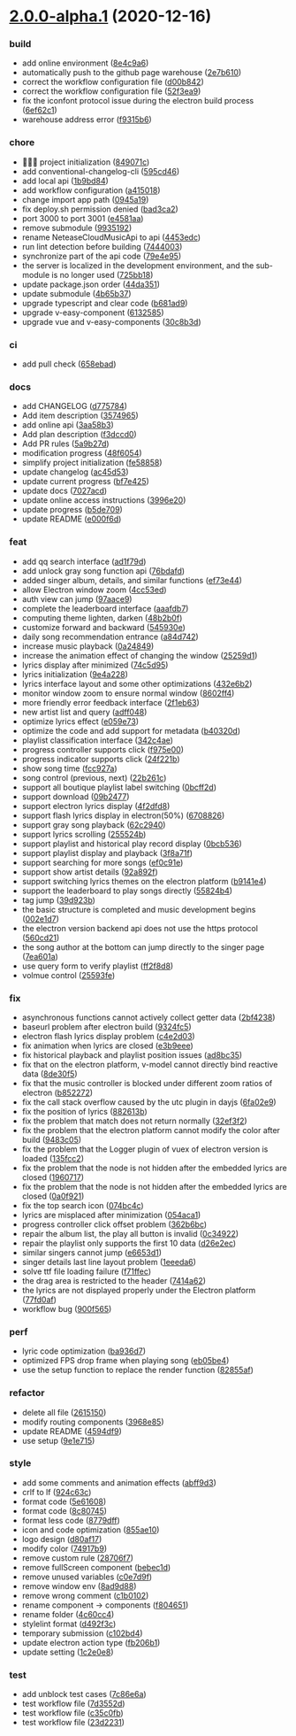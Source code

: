 # [2.0.0-alpha.1](https://github.com/Linkontoask/radishes/compare/3aa58b3b926ba9e8c475db1e7d0a447fb67973e3...2.0.0-alpha.1) (2020-12-16)


### build

* add online environment ([8e4c9a6](https://github.com/Linkontoask/radishes/commit/8e4c9a6968a562a6ece777149ed8a774f128d95f))
* automatically push to the github page warehouse ([2e7b610](https://github.com/Linkontoask/radishes/commit/2e7b610eee52d06b0ae086c5c10b9680b2093153))
* correct the workflow configuration file ([d00b842](https://github.com/Linkontoask/radishes/commit/d00b84273c2b6455fb0d1f6610c8b34d72bc5f41))
* correct the workflow configuration file ([52f3ea9](https://github.com/Linkontoask/radishes/commit/52f3ea9b4345d13873181964c4464d60f060d0a5))
* fix the iconfont protocol issue during the electron build process ([6ef62c1](https://github.com/Linkontoask/radishes/commit/6ef62c13b62d2ce8ede1dccdefc74cc22ddd8a6d))
* warehouse address error ([f9315b6](https://github.com/Linkontoask/radishes/commit/f9315b61598bdf0733d8461f6e4d9793e458caac))

### chore

* 🎉🎉🎉 project initialization ([849071c](https://github.com/Linkontoask/radishes/commit/849071c59f20e3b27761e49e5696396ef9d33144))
* add conventional-changelog-cli ([595cd46](https://github.com/Linkontoask/radishes/commit/595cd461fba3ef5c08f1864a3b625fd479fc9992))
* add local api ([1b9bd84](https://github.com/Linkontoask/radishes/commit/1b9bd84c0a11634834785e2f587b045afe1b9a4b))
* add workflow configuration ([a415018](https://github.com/Linkontoask/radishes/commit/a4150186f35acbe1ac623b286fadd8a88acea636))
* change import app path ([0945a19](https://github.com/Linkontoask/radishes/commit/0945a19474ab13aadf47eaf2176801a8e51ebbd9))
* fix deploy.sh permission denied ([bad3ca2](https://github.com/Linkontoask/radishes/commit/bad3ca2e4826711a3ae7ab95a3de617bb69b0fcb))
* port 3000 to port 3001 ([e4581aa](https://github.com/Linkontoask/radishes/commit/e4581aa3d6d7bccbd53a860ac6a26ad51587230a))
* remove submodule ([9935192](https://github.com/Linkontoask/radishes/commit/9935192e91d40523c730c416f8b83e078c43cbc6))
* rename NeteaseCloudMusicApi to api ([4453edc](https://github.com/Linkontoask/radishes/commit/4453edc6dbe399224feb18f356cab4a42db48368))
* run lint detection before building ([7444003](https://github.com/Linkontoask/radishes/commit/744400314efeee388c70cef154ade224cf3553fa))
* synchronize part of the api code ([79e4e95](https://github.com/Linkontoask/radishes/commit/79e4e9586a0efbe21a0d70d0020f2ca666b06f35))
* the server is localized in the development environment, and the sub-module is no longer used ([725bb18](https://github.com/Linkontoask/radishes/commit/725bb18da4846bebdbb9829d084134553ac29f4c))
* update package.json order ([44da351](https://github.com/Linkontoask/radishes/commit/44da3510d546d71c39a999510736680fba7da5a9))
* update submodule ([4b65b37](https://github.com/Linkontoask/radishes/commit/4b65b37c425b637bd8116bcedcb0c618aea7be9f))
* upgrade typescript and clear code ([b681ad9](https://github.com/Linkontoask/radishes/commit/b681ad958da395751b680cc93af4d0d357e62be5))
* upgrade v-easy-component ([6132585](https://github.com/Linkontoask/radishes/commit/613258523d027bc5122db378cba49683c0128f01))
* upgrade vue and v-easy-components ([30c8b3d](https://github.com/Linkontoask/radishes/commit/30c8b3da86d263c2b1e6154b810cb608ef8797e0))

### ci

* add pull check ([658ebad](https://github.com/Linkontoask/radishes/commit/658ebad94940ef3cc8f37441d8c11c97a135b3b9))

### docs

* add CHANGELOG ([d775784](https://github.com/Linkontoask/radishes/commit/d77578469969a6b82b073caacfb2d2b49f8046bd))
* Add item description ([3574965](https://github.com/Linkontoask/radishes/commit/3574965b0c277c78710e14ced7614fa7efcfc76c))
* add online api ([3aa58b3](https://github.com/Linkontoask/radishes/commit/3aa58b3b926ba9e8c475db1e7d0a447fb67973e3))
* Add plan description ([f3dccd0](https://github.com/Linkontoask/radishes/commit/f3dccd02d0f4ce808a65ddf92fb89e29d85d8d2c))
* Add PR rules ([5a9b27d](https://github.com/Linkontoask/radishes/commit/5a9b27d82373798c48627a2a4b2c17513faf0d69))
* modification progress ([48f6054](https://github.com/Linkontoask/radishes/commit/48f605491d4aae6e202a54424cfc89830d249c1d))
* simplify project initialization ([fe58858](https://github.com/Linkontoask/radishes/commit/fe5885896c342b7fe50687fc6cc930a250655cb3))
* update changelog ([ac45d53](https://github.com/Linkontoask/radishes/commit/ac45d53a2253c83fffa9847577460ec9e84dc096))
* update current progress ([bf7e425](https://github.com/Linkontoask/radishes/commit/bf7e42565f51ba4304f78504fb66b18a6c4d2983))
* update docs ([7027acd](https://github.com/Linkontoask/radishes/commit/7027acdca91a18ccfdca556ebfeb53ececab5fbd))
* update online access instructions ([3996e20](https://github.com/Linkontoask/radishes/commit/3996e20b67a5ea1eec5a66071a5750da6fe3f84f))
* update progress ([b5de709](https://github.com/Linkontoask/radishes/commit/b5de709cefd9d57be96381f62180ce23c58d46d5))
* update README ([e000f6d](https://github.com/Linkontoask/radishes/commit/e000f6dcb753f8b1d2c8ac6d33d0a0c022afab84))

### feat

* add qq search interface ([ad1f79d](https://github.com/Linkontoask/radishes/commit/ad1f79df62339e4073d3aa74dad0204465ab5d6a))
* add unlock gray song function api ([76bdafd](https://github.com/Linkontoask/radishes/commit/76bdafdc3c52d76587b707935a877a069a0a663a))
* added singer album, details, and similar functions ([ef73e44](https://github.com/Linkontoask/radishes/commit/ef73e4438204e7fcd3498a998148f3151cce600b))
* allow Electron window zoom ([4cc53ed](https://github.com/Linkontoask/radishes/commit/4cc53ed341dc65ed77f55d3862ce727752985f97))
* auth view can jump ([97aace9](https://github.com/Linkontoask/radishes/commit/97aace918cc3685297fb16d3269fb3bd1ee58551))
* complete the leaderboard interface ([aaafdb7](https://github.com/Linkontoask/radishes/commit/aaafdb7bef808cd31100bd7a24860c5c0eb4c0e0))
* computing theme lighten, darken ([48b2b0f](https://github.com/Linkontoask/radishes/commit/48b2b0fbddd43f539d6055e985c24a630c11572d))
* customize forward and backward ([545930e](https://github.com/Linkontoask/radishes/commit/545930e009310f40e755a4b7f67d651f8958277a))
* daily song recommendation entrance ([a84d742](https://github.com/Linkontoask/radishes/commit/a84d74290315507d16fbec5af22c541feb6d2d5c))
* increase music playback ([0a24849](https://github.com/Linkontoask/radishes/commit/0a2484971782dfddec08ccee4e296e1ad40a878a))
* increase the animation effect of changing the window ([25259d1](https://github.com/Linkontoask/radishes/commit/25259d148f90181e7a98c251f962f8efe1be3769))
* lyrics display after minimized ([74c5d95](https://github.com/Linkontoask/radishes/commit/74c5d9565132a17d93a70a89becdfd49833559e5))
* lyrics initialization ([9e4a228](https://github.com/Linkontoask/radishes/commit/9e4a228a2ec45da63cb370a7e0481588c331ba2d))
* lyrics interface layout and some other optimizations ([432e6b2](https://github.com/Linkontoask/radishes/commit/432e6b229a3a2bcaf03936662000d0b67ce0b50f))
* monitor window zoom to ensure normal window ([8602ff4](https://github.com/Linkontoask/radishes/commit/8602ff4450326c3f965ebdc6ed7c5fa78f8bbfb1))
* more friendly error feedback interface ([2f1eb63](https://github.com/Linkontoask/radishes/commit/2f1eb6374474be9cf33c8bb5cb3cff16da337054))
* new artist list and query ([adff048](https://github.com/Linkontoask/radishes/commit/adff048dceed106d6de8b8a5d1fc7f361be91725))
* optimize lyrics effect ([e059e73](https://github.com/Linkontoask/radishes/commit/e059e73a7173c49f40db2ad1ab7a02bd2e679954))
* optimize the code and add support for metadata ([b40320d](https://github.com/Linkontoask/radishes/commit/b40320d366c406e96a0d7bc026a3b643e52327ea))
* playlist classification interface ([342c4ae](https://github.com/Linkontoask/radishes/commit/342c4aeab130575b7af7160bfe20c8f6178f12ec))
* progress controller supports click ([f975e00](https://github.com/Linkontoask/radishes/commit/f975e0046a1a0c77902d4f26c6eccc169c103695))
* progress indicator supports click ([24f221b](https://github.com/Linkontoask/radishes/commit/24f221b92c6bff7e4a092d2d4ad6245c150e41c3))
* show song time ([fcc927a](https://github.com/Linkontoask/radishes/commit/fcc927af44814b357a19ae6e3b3ba651d109b12d))
* song control (previous, next) ([22b261c](https://github.com/Linkontoask/radishes/commit/22b261cbadcbdb90fca518cdb258f03c7b664f23))
* support all boutique playlist label switching ([0bcff2d](https://github.com/Linkontoask/radishes/commit/0bcff2d3309de1b4da54ddd5bfbe1e745424ee2b))
* support download ([09b2477](https://github.com/Linkontoask/radishes/commit/09b24778f19002884773f75b170cddc43e025eca))
* support electron lyrics display ([4f2dfd8](https://github.com/Linkontoask/radishes/commit/4f2dfd8729ab47898dbf5328a555bbace8a010c3))
* support flash lyrics display in electron(50%) ([6708826](https://github.com/Linkontoask/radishes/commit/670882627963419c1b0c26a53ebe92369caf124b))
* support gray song playback ([62c2940](https://github.com/Linkontoask/radishes/commit/62c2940b3b4e17332d6ae6e54a0d11c11b68fbd9))
* support lyrics scrolling ([255524b](https://github.com/Linkontoask/radishes/commit/255524bd7db9d227570ca8cf12e6d297ef226762))
* support playlist and historical play record display ([0bcb536](https://github.com/Linkontoask/radishes/commit/0bcb536261c55859e22f5ba8f2f470152ce1d961))
* support playlist display and playback ([3f8a71f](https://github.com/Linkontoask/radishes/commit/3f8a71ff5546fc9b6bac0acb32220ead27f87b5f))
* support searching for more songs ([ef0c91e](https://github.com/Linkontoask/radishes/commit/ef0c91e9222dd06490885cdca6b7e2bf971971a3))
* support show artist details ([92a892f](https://github.com/Linkontoask/radishes/commit/92a892f01351dfff72e97ba7efb5706910374b5e))
* support switching lyrics themes on the electron platform ([b9141e4](https://github.com/Linkontoask/radishes/commit/b9141e4134da8c30cca70c1de84aba445fbb387c))
* support the leaderboard to play songs directly ([55824b4](https://github.com/Linkontoask/radishes/commit/55824b4a873ae6a6b33666a2cf2f5547d838f5ec))
* tag jump ([39d923b](https://github.com/Linkontoask/radishes/commit/39d923bb765564d9988dd01f9d5a96c04792ca71))
* the basic structure is completed and music development begins ([002e1d7](https://github.com/Linkontoask/radishes/commit/002e1d703342343a57bd4e6186b401ece205af1a))
* the electron version backend api does not use the https protocol ([560cd21](https://github.com/Linkontoask/radishes/commit/560cd21cec5bd9e5c3328d825d0eed8f1de37571))
* the song author at the bottom can jump directly to the singer page ([7ea601a](https://github.com/Linkontoask/radishes/commit/7ea601af5b1827e203bda0211c02fcab7d7306f2))
* use query form to verify playlist ([ff2f8d8](https://github.com/Linkontoask/radishes/commit/ff2f8d85852425e68c3357b5381119f57fe7b69c))
* volmue control ([25593fe](https://github.com/Linkontoask/radishes/commit/25593fe0bd1e592c77296ed861ecde5509efe592))

### fix

* asynchronous functions cannot actively collect getter data ([2bf4238](https://github.com/Linkontoask/radishes/commit/2bf4238f49389e8fc23cfd206aca46c4c076bb2d))
* baseurl problem after electron build ([9324fc5](https://github.com/Linkontoask/radishes/commit/9324fc57701e20805252d93c11f0692ec2461fc5))
* electron flash lyrics display problem ([c4e2d03](https://github.com/Linkontoask/radishes/commit/c4e2d0358285076bf787cee4add927f003b75dd4))
* fix animation when lyrics are closed ([e3b9eee](https://github.com/Linkontoask/radishes/commit/e3b9eeeba2cfd45179cb18993d607e2ac1064c00))
* fix historical playback and playlist position issues ([ad8bc35](https://github.com/Linkontoask/radishes/commit/ad8bc355b981a02e11729701505474be5622410b))
* fix that on the electron platform, v-model cannot directly bind reactive data ([8de30f5](https://github.com/Linkontoask/radishes/commit/8de30f50ed832998779575a2e2e0c65ef1644152))
* fix that the music controller is blocked under different zoom ratios of electron ([b852272](https://github.com/Linkontoask/radishes/commit/b852272c73bbafa334221b2ed2b561dffad58cc1))
* fix the call stack overflow caused by the utc plugin in dayjs ([6fa02e9](https://github.com/Linkontoask/radishes/commit/6fa02e94763b37d0dcfa10f51be9f3e2781edcd2))
* fix the position of lyrics ([882613b](https://github.com/Linkontoask/radishes/commit/882613be0213780e8e13e4bb7dd799cb6ce7b66a))
* fix the problem that match does not return normally ([32ef3f2](https://github.com/Linkontoask/radishes/commit/32ef3f2e3cfb158d67cf8436ab50b7a9362bc6b5))
* fix the problem that the electron platform cannot modify the color after build ([9483c05](https://github.com/Linkontoask/radishes/commit/9483c050768bbde9fddb6e9c2d92713e577d77e7))
* fix the problem that the Logger plugin of vuex of electron version is loaded ([135fcc2](https://github.com/Linkontoask/radishes/commit/135fcc2fa3fa7786acb4d7bfb88b73c24386f64a))
* fix the problem that the node is not hidden after the embedded lyrics are closed ([1960717](https://github.com/Linkontoask/radishes/commit/1960717c63d9f83b597811294d3253a8bfbc72f8))
* fix the problem that the node is not hidden after the embedded lyrics are closed ([0a0f921](https://github.com/Linkontoask/radishes/commit/0a0f92162c97799e296defb3b8735d57db7b4627))
* fix the top search icon ([074bc4c](https://github.com/Linkontoask/radishes/commit/074bc4c5b0dff494569362083e9239368408a990))
* lyrics are misplaced after minimization ([054aca1](https://github.com/Linkontoask/radishes/commit/054aca172e313a5ff62efa177616f0bcb99ecef0))
* progress controller click offset problem ([362b6bc](https://github.com/Linkontoask/radishes/commit/362b6bc9e51b62f4137964b67e74f9289c70df78))
* repair the album list, the play all button is invalid ([0c34922](https://github.com/Linkontoask/radishes/commit/0c3492260a0883717de400e0acbaaaefbe9919dc))
* repair the playlist only supports the first 10 data ([d26e2ec](https://github.com/Linkontoask/radishes/commit/d26e2ec2af9c8643ebe87091f24538daef550619))
* similar singers cannot jump ([e6653d1](https://github.com/Linkontoask/radishes/commit/e6653d1c1137586b645c5c422da0e055230b25c2))
* singer details last line layout problem ([1eeeda6](https://github.com/Linkontoask/radishes/commit/1eeeda65178b3f71f80a9c60020328bbd451d53f))
* solve ttf file loading failure ([f71ffec](https://github.com/Linkontoask/radishes/commit/f71ffec5b6d0aa687ed19c022d0111a657d50960))
* the drag area is restricted to the header ([7414a62](https://github.com/Linkontoask/radishes/commit/7414a627bc1c009cd277efc5da9616a500bf2d3a))
* the lyrics are not displayed properly under the Electron platform ([77fd0af](https://github.com/Linkontoask/radishes/commit/77fd0afb49dc3f25dc9669f29a2bd0d20452eb52))
* workflow bug ([900f565](https://github.com/Linkontoask/radishes/commit/900f565bab5a3d3d415f78b18267b4ef299077c9))

### perf

* lyric code optimization ([ba936d7](https://github.com/Linkontoask/radishes/commit/ba936d70d3a969c54c8328e87ca590b65d8fb290))
* optimized FPS drop frame when playing song ([eb05be4](https://github.com/Linkontoask/radishes/commit/eb05be467569c9b57cd69fdf40ac7fc7994eb778))
* use the setup function to replace the render function ([82855af](https://github.com/Linkontoask/radishes/commit/82855af5e04fd228a79c6594023723375e40a5d4))

### refactor

* delete all file ([2615150](https://github.com/Linkontoask/radishes/commit/261515038bfca27e611182e7d021cb3ac73ae578))
* modify routing components ([3968e85](https://github.com/Linkontoask/radishes/commit/3968e852c2365f3ec1b41a5379c1d89b9007689f))
* update README ([4594df9](https://github.com/Linkontoask/radishes/commit/4594df98185eecf6563e0ab66e9cf02bf61033b9))
* use setup ([9e1e715](https://github.com/Linkontoask/radishes/commit/9e1e7156ef7c3cd004587c3a3ada372a8c9240c7))

### style

* add some comments and animation effects ([abff9d3](https://github.com/Linkontoask/radishes/commit/abff9d35d246891cfc5de533540215bd4c57d436))
* crlf to lf ([924c63c](https://github.com/Linkontoask/radishes/commit/924c63cca99129055246025809674b1e961a8cfb))
* format code ([5e61608](https://github.com/Linkontoask/radishes/commit/5e61608f8051f6330c3f3dda08924c464cc2580f))
* format code ([8c80745](https://github.com/Linkontoask/radishes/commit/8c8074570878a8dd7c5b113e26fbc1da8c9e6aff))
* format less code ([8779dff](https://github.com/Linkontoask/radishes/commit/8779dffdce1a23aa0ec9aff104a9123e89229696))
* icon and code optimization ([855ae10](https://github.com/Linkontoask/radishes/commit/855ae104e14688b30439524100a5be970989ebe7))
* logo design ([d80af17](https://github.com/Linkontoask/radishes/commit/d80af173e19a8c8cc79450c302c161943d952312))
* modify color ([74917b9](https://github.com/Linkontoask/radishes/commit/74917b96c4b0f5a2a110d8c78856b8b7b4b4fe67))
* remove custom rule ([28706f7](https://github.com/Linkontoask/radishes/commit/28706f79a6eb3672c91c3938f19b19cc1d5e704d))
* remove fullScreen component ([bebec1d](https://github.com/Linkontoask/radishes/commit/bebec1d335cfff7eb2a1cc738aa308ab63366b76))
* remove unused variables ([c0e7d9f](https://github.com/Linkontoask/radishes/commit/c0e7d9f5273308ea4b719d59f7ef2c8841637828))
* remove window env ([8ad9d88](https://github.com/Linkontoask/radishes/commit/8ad9d885f9e1359884384325a6f704685dec117a))
* remove wrong comment ([c1b0102](https://github.com/Linkontoask/radishes/commit/c1b01025420d0ee9125245e844024f3ed12e8b95))
* rename component -> components ([f804651](https://github.com/Linkontoask/radishes/commit/f80465133266961b1fdf956339ef7b40736a60dc))
* rename folder ([4c60cc4](https://github.com/Linkontoask/radishes/commit/4c60cc4086b019a1305b79194b2f08b7074c21f5))
* stylelint format ([d492f3c](https://github.com/Linkontoask/radishes/commit/d492f3c3ae8c36db2dffb151e48fe427a4b0bc9d))
* temporary submission ([c102bd4](https://github.com/Linkontoask/radishes/commit/c102bd4bb3b8ccf2020a7b7f17984b49937798de))
* update electron action type ([fb206b1](https://github.com/Linkontoask/radishes/commit/fb206b1d8073e506c8df37fa3d9bb9c24f2ea0b9))
* update setting ([1c2e0e8](https://github.com/Linkontoask/radishes/commit/1c2e0e81859acfc0cb7f11c20a5317e6e8e36b47))

### test

* add unblock test cases ([7c86e6a](https://github.com/Linkontoask/radishes/commit/7c86e6a63f3c40207c608b09d55c70810114b5dc))
* test workflow file ([7d3552d](https://github.com/Linkontoask/radishes/commit/7d3552df50fde5fb0943ef4addbde5512a9405cd))
* test workflow file ([c35c0fb](https://github.com/Linkontoask/radishes/commit/c35c0fbb947537c609bbec85e14a54f82ac99885))
* test workflow file ([23d2231](https://github.com/Linkontoask/radishes/commit/23d22316d7d0a7541037dc4c18226088953fd4bd))




